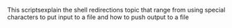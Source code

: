 





This scriptsexplain the shell redirections topic that range from using special characters to put input to a file and how to push output to a file
